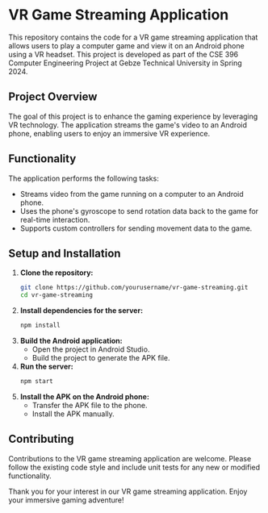 # VR Game Streaming Application

This repository contains the code for a VR game streaming application that allows users to play a computer game and view it on an Android phone using a VR headset. This project is developed as part of the CSE 396 Computer Engineering Project at Gebze Technical University in Spring 2024.

## Project Overview

The goal of this project is to enhance the gaming experience by leveraging VR technology. The application streams the game's video to an Android phone, enabling users to enjoy an immersive VR experience.

## Functionality

The application performs the following tasks:
- Streams video from the game running on a computer to an Android phone.
- Uses the phone's gyroscope to send rotation data back to the game for real-time interaction.
- Supports custom controllers for sending movement data to the game.

## Setup and Installation

1. **Clone the repository:**
   ```bash
   git clone https://github.com/yourusername/vr-game-streaming.git
   cd vr-game-streaming
   ```
2. **Install dependencies for the server:**
   ```bash
   npm install
   ```
3. **Build the Android application:**
   - Open the project in Android Studio.
   - Build the project to generate the APK file.
4. **Run the server:**
   ```bash
   npm start
   ```
5. **Install the APK on the Android phone:**
   - Transfer the APK file to the phone.
   - Install the APK manually.

## Contributing
Contributions to the VR game streaming application are welcome. Please follow the existing code style and include unit tests for any new or modified functionality.


Thank you for your interest in our VR game streaming application. Enjoy your immersive gaming adventure!
